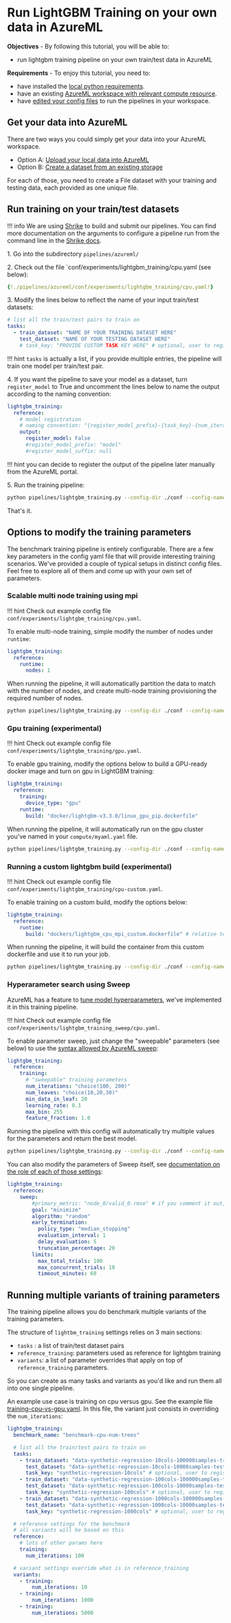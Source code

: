 # Run LightGBM Training on your own data in AzureML

**Objectives** - By following this tutorial, you will be able to:

- run lightgbm training pipeline on your own train/test data in AzureML

**Requirements** - To enjoy this tutorial, you need to:
- have installed the [local python requirements](../install.md).
- have an existing [AzureML workspace with relevant compute resource](azure-setup.md).
- have [edited your config files](local-setup.md) to run the pipelines in your workspace.

## Get your data into AzureML

There are two ways you could simply get your data into your AzureML workspace.

- Option A: [Upload your local data into AzureML](https://docs.microsoft.com/en-us/azure/machine-learning/how-to-connect-data-ui)
- Option B: [Create a dataset from an existing storage](https://docs.microsoft.com/en-us/azure/machine-learning/how-to-connect-data-ui)

For each of those, you need to create a File dataset with your training and testing data, each provided as one unique file.

## Run training on your train/test datasets

!!! info
    We are using [Shrike](https://github.com/Azure/shrike/tree/main/shrike) to build and submit our pipelines. You can find more documentation on the arguments to configure a pipeline run from the command line in the [Shrike docs](https://azure.github.io/shrike/pipeline/configure-aml-pipeline/).

1\. Go into the subdirectory `pipelines/azureml/`

2\. Check out the file `conf/experiments/lightgbm_training/cpu.yaml (see below):

``` yaml
{!./pipelines/azureml/conf/experiments/lightgbm_training/cpu.yaml!}
```

3\. Modify the lines below to reflect the name of your input train/test datasets:

```yaml
# list all the train/test pairs to train on
tasks:
  - train_dataset: "NAME OF YOUR TRAINING DATASET HERE"
    test_dataset: "NAME OF YOUR TESTING DATASET HERE"
    # task_key: "PROVIDE CUSTOM TASK KEY HERE" # optional, user to register outputs
```

!!! hint
    `tasks` is actually a list, if you provide multiple entries, the pipeline will train one model per train/test pair.

4\. If you want the pipeline to save your model as a dataset, turn `register_model` to True and uncomment the lines below to name the output according to the naming convention:

```yaml
lightgbm_training:
  reference:
    # model registration
    # naming convention: "{register_model_prefix}-{task_key}-{num_iterations}trees-{num_leaves}leaves-{register_model_suffix}"
    output:
      register_model: False
      #register_model_prefix: "model"
      #register_model_suffix: null
```

!!! hint
    you can decide to register the output of the pipeline later manually from the AzureML portal.

5\. Run the training pipeline:

```bash
python pipelines/lightgbm_training.py --config-dir ./conf --config-name experiments/lightgbm_training/cpu run.submit=True aml=myaml compute=myaml
```

That's it.

## Options to modify the training parameters

The benchmark training pipeline is entirely configurable. There are a few key parameters in the config yaml file that will provide interesting training scenarios. We've provided a couple of typical setups in distinct config files. Feel free to explore all of them and come up with your own set of parameters.

### Scalable multi node training using mpi

!!! hint
    Check out example config file `conf/experiments/lightgbm_training/cpu.yaml`.

To enable multi-node training, simple modify the number of nodes under `runtime`:

```yaml
lightgbm_training:
  reference:
    runtime:
      nodes: 1
```

When running the pipeline, it will automatically partition the data to match with the number of nodes, and create multi-node training provisioning the required number of nodes.

```bash
python pipelines/lightgbm_training.py --config-dir ./conf --config-name experiments/lightgbm_training/cpu run.submit=True aml=myaml compute=myaml
```

### Gpu training (experimental)

!!! hint
    Check out example config file `conf/experiments/lightgbm_training/gpu.yaml`.

To enable gpu training, modify the options below to build a GPU-ready docker image and turn on gpu in LightGBM training:

```yaml
lightgbm_training:
  reference:
    training:
      device_type: "gpu"
    runtime:
      build: "docker/lightgbm-v3.3.0/linux_gpu_pip.dockerfile"
```

When running the pipeline, it will automatically run on the gpu cluster you've named in your `compute/myaml.yaml` file.

```bash
python pipelines/lightgbm_training.py --config-dir ./conf --config-name experiments/lightgbm_training/gpu run.submit=True aml=myaml compute=myaml
```

### Running a custom lightgbm build (experimental)

!!! hint
    Check out example config file `conf/experiments/lightgbm_training/cpu-custom.yaml`.

To enable training on a custom build, modify the options below:

```yaml
lightgbm_training:
  reference:
    runtime:
      build: "dockers/lightgbm_cpu_mpi_custom.dockerfile" # relative to lightgbm_python folder
```

When running the pipeline, it will build the container from this custom dockerfile and use it to run your job.

```bash
python pipelines/lightgbm_training.py --config-dir ./conf --config-name experiments/lightgbm_training/cpu-custom run.submit=True aml=myaml compute=myaml
```

### Hyperarameter search using Sweep

AzureML has a feature to [tune model hyperparameters](https://docs.microsoft.com/en-us/azure/machine-learning/algorithm-module-reference/tune-model-hyperparameters), we've implemented it in this training pipeline.

!!! hint
    Check out example config file `conf/experiments/lightgbm_training_sweep/cpu.yaml`.

To enable parameter sweep, just change the "sweepable" parameters (see below) to use the [syntax allowed by AzureML sweep](https://docs.microsoft.com/en-us/azure/machine-learning/how-to-tune-hyperparameters#define-the-search-space):

```yaml
lightgbm_training:
  reference:
    training:
      # "sweepable" training parameters
      num_iterations: "choice(100, 200)"
      num_leaves: "choice(10,20,30)"
      min_data_in_leaf: 20
      learning_rate: 0.1
      max_bin: 255
      feature_fraction: 1.0
```

Running the pipeline with this config will automatically try multiple values for the parameters and return the best model.

```bash
python pipelines/lightgbm_training.py --config-dir ./conf --config-name experiments/lightgbm_training/sweep run.submit=True aml=myaml compute=myaml
```

You can also modify the parameters of Sweep itself, see [documentation on the role of each of those settings](https://docs.microsoft.com/en-us/azure/machine-learning/how-to-tune-hyperparameters):

```yaml
lightgbm_training:
  reference:
    sweep:
        #primary_metric: "node_0/valid_0.rmse" # if you comment it out, will use "node_0/valid_0.METRIC"
        goal: "minimize"
        algorithm: "random"
        early_termination:
          policy_type: "median_stopping"
          evaluation_interval: 1
          delay_evaluation: 5
          truncation_percentage: 20
        limits:
          max_total_trials: 100
          max_concurrent_trials: 10
          timeout_minutes: 60
```

## Running multiple variants of training parameters

The training pipeline allows you do benchmark multiple variants of the training parameters.

The structure of `lightbm_training` settings relies on 3 main sections:
- `tasks` : a list of train/test dataset pairs
- `reference_training`: parameters used as reference for lightgbm training
- `variants`: a list of parameter overrides that apply on top of `reference_training` parameters.

So you can create as many tasks and variants as you'd like and run them all into one single pipeline.

An example use case is training on cpu versus gpu. See the example file [training-cpu-vs-gpu.yaml](https://github.com/microsoft/lightgbm-benchmark/tree/main/pipelines/azureml/conf/experiments/benchmarks/training-cpu-num-trees.yaml). In this file, the variant just consists in overriding the `num_iterations`:

```yaml
lightgbm_training:
  benchmark_name: "benchmark-cpu-num-trees"

  # list all the train/test pairs to train on
  tasks:
    - train_dataset: "data-synthetic-regression-10cols-100000samples-train"
      test_dataset: "data-synthetic-regression-10cols-10000samples-test"
      task_key: "synthetic-regression-10cols" # optional, user to register outputs
    - train_dataset: "data-synthetic-regression-100cols-100000samples-train"
      test_dataset: "data-synthetic-regression-100cols-10000samples-test"
      task_key: "synthetic-regression-100cols" # optional, user to register outputs
    - train_dataset: "data-synthetic-regression-1000cols-100000samples-train"
      test_dataset: "data-synthetic-regression-1000cols-10000samples-test"
      task_key: "synthetic-regression-1000cols" # optional, user to register outputs

  # reference settings for the benchmark
  # all variants will be based on this
  reference:
    # lots of other params here
    training:
      num_iterations: 100

  # variant settings override what is in reference_training
  variants:
    - training:
        num_iterations: 10
    - training:
        num_iterations: 1000
    - training:
        num_iterations: 5000
```
